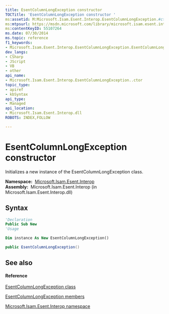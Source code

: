 ```yaml
---
title: EsentColumnLongException constructor 
TOCTitle: 'EsentColumnLongException constructor '
ms:assetid: M:Microsoft.Isam.Esent.Interop.EsentColumnLongException.#ctor
ms:mtpsurl: https://msdn.microsoft.com/library/microsoft.isam.esent.interop.esentcolumnlongexception.esentcolumnlongexception(v=EXCHG.10)
ms:contentKeyID: 55107264
ms.date: 07/30/2014
ms.topic: reference
f1_keywords:
- Microsoft.Isam.Esent.Interop.EsentColumnLongException.EsentColumnLongException
dev_langs:
- CSharp
- JScript
- VB
- other
api_name: 
- Microsoft.Isam.Esent.Interop.EsentColumnLongException..ctor
topic_type: 
- apiref
- kbSyntax
api_type: 
- Managed
api_location: 
- Microsoft.Isam.Esent.Interop.dll
ROBOTS: INDEX,FOLLOW

---
```


# EsentColumnLongException constructor

Initializes a new instance of the EsentColumnLongException class.

**Namespace:**  [Microsoft.Isam.Esent.Interop](hh596136\(v=exchg.10\).md)  
**Assembly:**  Microsoft.Isam.Esent.Interop (in Microsoft.Isam.Esent.Interop.dll)

## Syntax

``` vb
'Declaration
Public Sub New
'Usage

Dim instance As New EsentColumnLongException()
```

``` csharp
public EsentColumnLongException()
```

## See also

#### Reference

[EsentColumnLongException class](dn334271\(v=exchg.10\).md)

[EsentColumnLongException members](dn274184\(v=exchg.10\).md)

[Microsoft.Isam.Esent.Interop namespace](hh596136\(v=exchg.10\).md)

